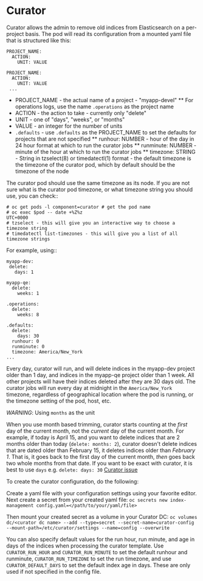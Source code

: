 # Curator

Curator allows the admin to remove old indices from Elasticsearch on a per-project
basis.  The pod will read its configuration from a mounted yaml file that
is structured like this:

    PROJECT_NAME:
      ACTION:
        UNIT: VALUE

    PROJECT_NAME:
      ACTION:
        UNIT: VALUE          
     ...      

* PROJECT\_NAME - the actual name of a project - "myapp-devel"
** For operations logs, use the name `.operations` as the project name
* ACTION - the action to take - currently only "delete"
* UNIT - one of "days", "weeks", or "months" 
* VALUE - an integer for the number of units 
* `.defaults` - use `.defaults` as the PROJECT\_NAME to set the defaults for
projects that are not specified
** runhour: NUMBER - hour of the day in 24 hour format at which to run the 
curator jobs
** runminute: NUMBER - minute of the hour at which to run the curator jobs
** timezone: STRING - String in tzselect(8) or timedatectl(1) format - the
   default timezone is the timezone of the curator pod, which by default should
   be the timezone of the node

The curator pod should use the same timezone as its node.  If you are not sure
what is the curator pod timezone, or what timezone string you should use, you
can check::

    # oc get pods -l component=curator # get the pod name
    # oc exec $pod -- date +%Z%z
    UTC+0000
    # tzselect - this will give you an interactive way to choose a timezone string
    # timedatectl list-timezones - this will give you a list of all timezone strings

For example, using::

    myapp-dev:
     delete:
       days: 1
    
    myapp-qe:
      delete:
        weeks: 1
    
    .operations:
      delete:
        weeks: 8
    
    .defaults:
      delete:
        days: 30
      runhour: 0
      runminute: 0
      timezone: America/New_York
    ...

Every day, curator will run, and will delete indices in the myapp-dev project
older than 1 day, and indices in the myapp-qe project older than 1 week.  All
other projects will have their indices deleted after they are 30 days old.  The
curator jobs will run every day at midnight in the `America/New_York` timezone,
regardless of geographical location where the pod is running, or the timezone
setting of the pod, host, etc.

*WARNING*: Using `months` as the unit

When you use month based trimming, curator starts counting at the _first_ day of
the current month, not the _current_ day of the current month.  For example, if
today is April 15, and you want to delete indices that are 2 months older than
today (`delete: months: 2`), curator doesn't delete indices that are dated
older than February 15, it deletes indices older than _February 1_.  That is,
it goes back to the first day of the current month, _then_ goes back two whole
months from that date.
If you want to be exact with curator, it is best to use `days` e.g. `delete: days: 30`
[Curator issue](https://github.com/elastic/curator/issues/569)

To create the curator configuration, do the following:

Create a yaml file with your configuration settings using your favorite editor.
Next create a secret from your created yaml file:
`oc secrets new index-management config.yaml=</path/to/your/yaml/file>`

Then mount your created secret as a volume in your Curator DC:
`oc volumes dc/<curator dc name> --add --type=secret --secret-name=curator-config --mount-path=/etc/curator/settings --name=config --overwrite`

You can also specify default values for the run hour, run minute, and age in
days of the indices when processing the curator template.  Use
`CURATOR_RUN_HOUR` and `CURATOR_RUN_MINUTE` to set the default runhour and
runminute, `CURATOR_RUN_TIMEZONE` to set the run timezone, and use
`CURATOR_DEFAULT_DAYS` to set the default index age in days. These are only
used if not specified in the config file.
